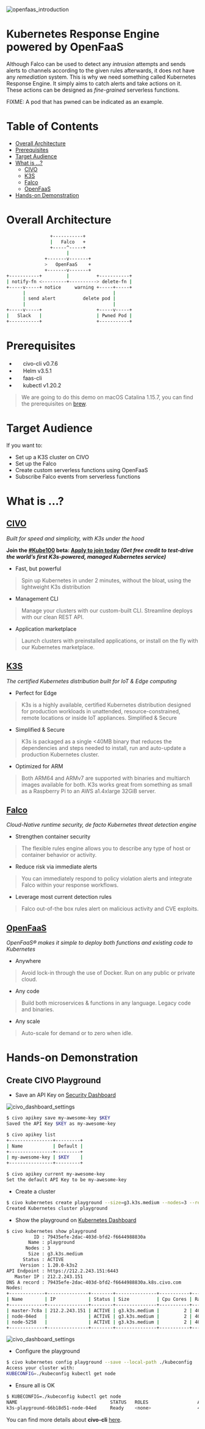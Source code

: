 ![openfaas_introduction](.res/civo.png)

# Kubernetes Response Engine powered by OpenFaaS

Although Falco can be used to detect any _intrusion_ attempts and sends alerts to channels according to the given rules afterwards, it does not have any _remediation_ system.
This is why we need something called Kubernetes Response Engine. It simply aims to catch alerts and take actions on it. These actions can be designed as _fine-grained_ serverless functions.

FIXME: A pod that has pwned can be indicated as an example.

Table of Contents
=================
<!-- START doctoc generated TOC please keep comment here to allow auto update -->
<!-- DON'T EDIT THIS SECTION, INSTEAD RE-RUN doctoc TO UPDATE -->
- [Overall Architecture](#overall-architecture)
- [Prerequisites](#prerequisites)
- [Target Audience](#target-audience)
- [What is ...?](#what-is-)
  - [CIVO](#civo)
  - [K3S](#k3s)
  - [Falco](#falco)
  - [OpenFaaS](#openfaas)
- [Hands-on Demonstration](#hands-on-demonstration)
<!-- END doctoc generated TOC please keep comment here to allow auto update -->

# Overall Architecture

```bash
                +-----------+
                |   Falco   +
                +-----^-----+
                      |
              +-------v-------+
              >   OpenFaaS    +
              +-------v-------+
+-----------+         |          +-----------+
| notify-fn <---------+----------> delete-fn |
+-----v-----+ notice     warning +-----+-----+
      |                                |
      | send alert          delete pod |
      |                                |
+-----v-----+                    +-----v-----+       
|   Slack   |                    | Pwned Pod |
+-----------+                    +-----------+
```

# Prerequisites

* <img src="https://www.civo.com/brand-assets/logo/full-colour/civo-logo-fullcolour.svg" height="16" width="16"/> civo-cli v0.7.6
* <img src="https://cncf-branding.netlify.app/img/projects/helm/horizontal/color/helm-horizontal-color.svg" height="16" width="16" /> Helm v3.5.1
* <img src="https://github.com/openfaas/openfaas.github.io/blob/master/images/openfaas/logo.svg" height="16" width="16"/> faas-cli
* <img src="https://raw.githubusercontent.com/cncf/artwork/master/other/illustrations/ashley-mcnamara/kubectl/kubectl.svg" height="16" width="16"/> kubectl v1.20.2

> We are going to do this demo on macOS Catalina 1.15.7, you can find the prerequisites on [brew](https://brew.sh).

# Target Audience

If you want to:

* Set up a K3S cluster on CIVO
* Set up the Falco
* Create custom serverless functions using OpenFaaS
* Subscribe Falco events from serverless functions

# What is ...?

## [CIVO](https://www.civo.com/)

_Built for speed and simplicity, with K3s under the hood_

**Join the [#Kube100](https://www.civo.com/kube100) beta: [Apply to join today](https://www.civo.com/signup) _(Get free credit to test-drive the world’s first K3s-powered, managed Kubernetes service)_**

* Fast, but powerful
> Spin up Kubernetes in under 2 minutes, without the bloat, using the lightweight K3s distribution

* Management CLI
> Manage your clusters with our custom-built CLI. Streamline deploys with our clean REST API.

* Application marketplace
  
> Launch clusters with preinstalled applications, or install on the fly with our Kubernetes marketplace.

## [K3S](https://k3s.io/)

_The certified Kubernetes distribution built for IoT & Edge computing_

* Perfect for Edge
> K3s is a highly available, certified Kubernetes distribution designed for production workloads in unattended, resource-constrained, remote locations or inside IoT appliances.
Simplified & Secure

* Simplified & Secure
> K3s is packaged as a single <40MB binary that reduces the dependencies and steps needed to install, run and auto-update a production Kubernetes cluster.

* Optimized for ARM
> Both ARM64 and ARMv7 are supported with binaries and multiarch images available for both. K3s works great from something as small as a Raspberry Pi to an AWS a1.4xlarge 32GiB server.

## [Falco](https://falco.org/)

_Cloud-Native runtime security, de facto Kubernetes threat detection engine_

* Strengthen container security
> The flexible rules engine allows you to describe any type of host or container behavior or activity.

* Reduce risk via immediate alerts
> You can immediately respond to policy violation alerts and integrate Falco within your response workflows.

* Leverage most current detection rules
> Falco out-of-the box rules alert on malicious activity and CVE exploits.

## [OpenFaaS](https://www.openfaas.com/)

_OpenFaaS® makes it simple to deploy both functions and existing code to Kubernetes_

* Anywhere
> Avoid lock-in through the use of Docker. Run on any public or private cloud.

* Any code
> Build both microservices & functions in any language. Legacy code and binaries.

* Any scale
> Auto-scale for demand or to zero when idle.

# Hands-on Demonstration

## Create CIVO Playground

* Save an API Key on [Security Dashboard](https://www.civo.com/account/security)

![civo_dashboard_settings](.res/civo-settings.png)

```bash
$ civo apikey save my-awesome-key $KEY
Saved the API Key $KEY as my-awesome-key
```

```bash
$ civo apikey list
+----------------+---------+
| Name           | Default |
+----------------+---------+
| my-awesome-key | $KEY    |
+----------------+---------+
```

```bash
$ civo apikey current my-awesome-key
Set the default API Key to be my-awesome-key
```

* Create a cluster

```bash
$ civo kubernetes create playground --size=g3.k3s.medium --nodes=3 --region NYC1 --wait
Created Kubernetes cluster playground
```

* Show the playground on [Kubernetes Dashboard](https://www.civo.com/account/kubernetes)

```bash
$ civo kubernetes show playground
          ID : 79435efe-2dac-403d-bfd2-f6644988830a
        Name : playground
       Nodes : 3
        Size : g3.k3s.medium
      Status : ACTIVE
     Version : 1.20.0-k3s2
API Endpoint : https://212.2.243.151:6443
   Master IP : 212.2.243.151
DNS A record : 79435efe-2dac-403d-bfd2-f6644988830a.k8s.civo.com
Nodes:
+-------------+---------------+--------+---------------+-----------+------+----------+
| Name        | IP            | Status | Size          | Cpu Cores | Ram  | SSD disk |
+-------------+---------------+--------+---------------+-----------+------+----------+
| master-7c8a | 212.2.243.151 | ACTIVE | g3.k3s.medium |         2 | 4096 |       25 |
| node-04ed   |               | ACTIVE | g3.k3s.medium |         2 | 4096 |       25 |
| node-5258   |               | ACTIVE | g3.k3s.medium |         2 | 4096 |       25 |
+-------------+---------------+--------+---------------+-----------+------+----------+
```

![civo_dashboard_settings](.res/civo-clusters.png)


* Configure the playground

```bash
$ civo kubernetes config playground --save --local-path ./kubeconfig
Access your cluster with:
KUBECONFIG=./kubeconfig kubectl get node
```

* Ensure all is OK

```bash
$ KUBECONFIG=./kubeconfig kubectl get node
NAME                                  STATUS   ROLES                  AGE   VERSION
k3s-playground-66b18d51-node-04ed     Ready    <none>                 40h   v1.20.2+k3s1
```

You can find more details about **civo-cli** [here](https://github.com/civo/cli).